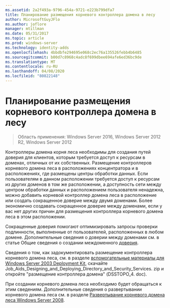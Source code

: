 ```yaml
---
ms.assetid: 2a2f493a-9796-454a-9721-e223b799dfa7
title: Планирование размещения корневого контроллера домена в лесу
author: MicrosoftGuyJFlo
ms.author: joflore
manager: mtillman
ms.date: 05/31/2017
ms.topic: article
ms.prod: windows-server
ms.technology: identity-adds
ms.openlocfilehash: 4bbdbfe294695e068c2ec76a135526febb4b6485
ms.sourcegitcommit: b00d7c8968c4adc8f699dbee694afe6ed36bc9de
ms.translationtype: MT
ms.contentlocale: ru-RU
ms.lasthandoff: 04/08/2020
ms.locfileid: "80822148"
---
```

# <a name="planning-forest-root-domain-controller-placement"></a>Планирование размещения корневого контроллера домена в лесу

>Область применения: Windows Server 2016, Windows Server 2012 R2, Windows Server 2012

Контроллеры домена корня леса необходимы для создания путей доверия для клиентов, которым требуется доступ к ресурсам в доменах, отличных от их собственных. Размещение контроллеров корневого домена леса в расположениях концентратора и в расположениях, где размещены центры обработки данных. Если пользователям в данном расположении требуется доступ к ресурсам из других доменов в том же расположении, а доступность сети между центром обработки данных и расположением пользователя ненадежна, можно добавить корневой контроллер домена леса в расположение или создать сокращенное доверие между двумя доменами. Более экономично создавать сокращенное доверие между доменами, если у вас нет других причин для размещения контроллера корневого домена леса в этом расположении.  
  
Сокращенные доверия помогают оптимизировать запросы проверки подлинности, выполненные от пользователей, расположенных в любом домене. Дополнительные сведения о доверии между доменами см. в статье Общие сведения о создании междоменного [доверия](https://go.microsoft.com/fwlink/?LinkId=107061).  
  
Сведения о том, как задокументировать размещение контроллера корневого домена леса, см. в разделе [вспомогательные материалы для Windows Server 2003 Deployment Kit](https://go.microsoft.com/fwlink/?LinkID=102558), скачайте Job_Aids_Designing_and_Deploying_Directory_and_Security_Services. zip и откройте "размещение контроллера домена" (DSSTOPO_4. doc).  
  
При создании корневого домена леса необходимо будет обращаться к этим сведениям. Дополнительные сведения о развертывании корневого домена леса см. в разделе [Развертывание корневого домена леса Windows Server 2008](https://technet.microsoft.com/library/cc731174.aspx).  
